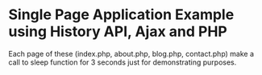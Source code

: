 # Single Page Application Example using History API, Ajax and PHP
Each page of these (index.php, about.php, blog.php, contact.php) make a call to sleep function for 3 seconds just for demonstrating purposes.
